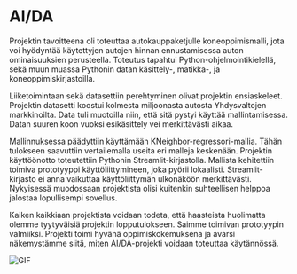 # AI/DA
Projektin tavoitteena oli toteuttaa autokauppaketjulle koneoppimismalli, jota voi hyödyntää käytettyjen autojen hinnan ennustamisessa auton ominaisuuksien perusteella. Toteutus tapahtui Python-ohjelmointikielellä, sekä muun muassa Pythonin datan käsittely-, matikka-, ja koneoppimiskirjastoilla.

Liiketoimintaan sekä datasettiin perehtyminen olivat projektin ensiaskeleet. Projektin datasetti koostui kolmesta miljoonasta autosta Yhdysvaltojen markkinoilta. Data tuli muotoilla niin, että sitä pystyi käyttää mallintamisessa. Datan suuren koon vuoksi esikäsittely vei merkittävästi aikaa.

Mallinnuksessa päädyttiin käyttämään KNeighbor-regressori-mallia. Tähän tulokseen saavuttiin vertailemalla useita eri malleja keskenään. Projektin käyttöönotto toteutettiin Pythonin Streamlit-kirjastolla. Mallista kehitettiin toimiva prototyyppi käyttöliittymineen, joka pyörii lokaalisti. Streamlit-kirjasto ei anna vaikuttaa käyttöliittymän ulkonäköön merkittävästi. Nykyisessä muodossaan projektista olisi kuitenkin suhteellisen helppoa jalostaa lopullisempi sovellus.

Kaiken kaikkiaan projektista voidaan todeta, että haasteista huolimatta olemme tyytyväisiä projektin lopputulokseen. Saimme toimivan prototyypin valmiiksi. Projekti toimi hyvänä oppimiskokemuksena ja avarsi näkemystämme siitä, miten AI/DA-projekti voidaan toteuttaa käytännössä.

![GIF](./Gifs/gif.gif)